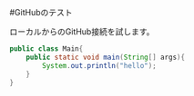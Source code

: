 #GitHubのテスト

ローカルからのGitHub接続を試します。

```java :Main.java
public class Main{
	public static void main(String[] args){
		System.out.println("hello");
	}
}

```

